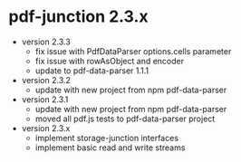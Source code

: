 # pdf-junction 2.3.x

- version 2.3.3
  - fix issue with PdfDataParser options.cells parameter
  - fix issue with rowAsObject and encoder
  - update to pdf-data-parser 1.1.1
- version 2.3.2
  - update with new project from npm pdf-data-parser
- version 2.3.1
  - update with new project from npm pdf-data-parser
  - moved all pdf.js tests to pdf-data-parser project
- version 2.3.x
  - implement storage-junction interfaces
  - implement basic read and write streams
  